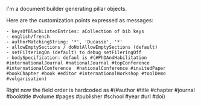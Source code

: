 I'm a document builder generating pillar objects.

Here are the customization points expressed as messages:

	- keysOfBlackListedEntries: aCollection of bib keys
	- english/french
	- authorMatchingString: '*', 'Ducasse', '*'
	- allowEmptySections / doNotAllowEmptySections (default)
	- setFilteringOn (default) to debug setFileringOff
	- bodySpecification: defaul is #(#PhDAndHabilitation #internationalJournal #nationalJournal #topConference #internationalConference  #nationalConference #invitedPaper #bookChapter #book #editor #internationalWorkshop #toolDemo #vulgarisation)
	

Right now the field order is hardcoded as #(#author #title #chapter #journal #booktitle #volume #pages #publisher #school #year #url #doi)